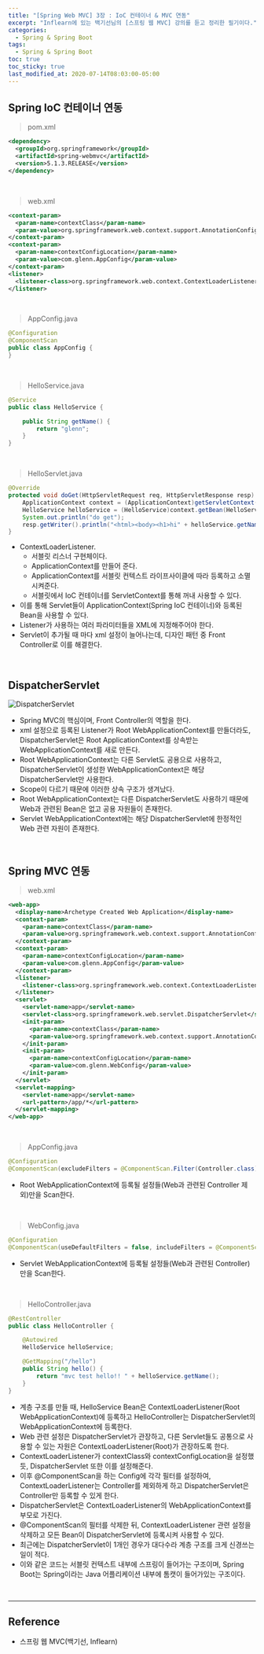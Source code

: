 ```yaml
---
title: "[Spring Web MVC] 3장 : IoC 컨테이너 & MVC 연동"
excerpt: "Inflearn에 있는 백기선님의 [스프링 웹 MVC] 강의를 듣고 정리한 필기이다."
categories:
  - Spring & Spring Boot
tags:
  - Spring & Spring Boot
toc: true
toc_sticky: true
last_modified_at: 2020-07-14T08:03:00-05:00
---
```


## Spring IoC 컨테이너 연동

> pom.xml

```xml
<dependency>
  <groupId>org.springframework</groupId>
  <artifactId>spring-webmvc</artifactId>
  <version>5.1.3.RELEASE</version>
</dependency>
```

<br>

> web.xml

```xml
<context-param>
  <param-name>contextClass</param-name>
  <param-value>org.springframework.web.context.support.AnnotationConfigWebApplicationContext</param-value>
</context-param>
<context-param>
  <param-name>contextConfigLocation</param-name>
  <param-value>com.glenn.AppConfig</param-value>
</context-param>
<listener>
  <listener-class>org.springframework.web.context.ContextLoaderListener</listener-class>
</listener>
```

<br>

> AppConfig.java

```java
@Configuration
@ComponentScan
public class AppConfig {
}
```

<br>

> HelloService.java

```java
@Service
public class HelloService {

    public String getName() {
        return "glenn";
    }
}
```

<br>

> HelloServlet.java

```java
@Override
protected void doGet(HttpServletRequest req, HttpServletResponse resp) throws ServletException, IOException {
    ApplicationContext context = (ApplicationContext)getServletContext().getAttribute(WebApplicationContext.ROOT_WEB_APPLICATION_CONTEXT_ATTRIBUTE);
    HelloService helloService = (HelloService)context.getBean(HelloService.class);
    System.out.println("do get");
    resp.getWriter().println("<html><body><h1>hi" + helloService.getName() + "</h1></body></html>");
}
```

* ContextLoaderListener.
	* 서블릿 리스너 구현체이다.
	* ApplicationContext를 만들어 준다.
	* ApplicationContext를 서블릿 컨텍스트 라이프사이클에 따라 등록하고 소멸시켜준다.
	* 서블릿에서 IoC 컨테이너를 ServletContext를 통해 꺼내 사용할 수 있다.
* 이를 통해 Servlet들이 ApplicationContext(Spring IoC 컨테이너)와 등록된 Bean을 사용할 수 있다.
* Listener가 사용하는 여러 파라미터들을 XML에 지정해주어야 한다.
* Servlet이 추가될 때 마다 xml 설정이 늘어나는데, 디자인 패턴 중 Front Controller로 이를 해결한다.

<br>

## DispatcherServlet

![DispatcherServlet](https://user-images.githubusercontent.com/56240505/80301210-bb698b80-87dd-11ea-9809-f4d9f2dd3fb9.png)

* Spring MVC의 핵심이며, Front Controller의 역할을 한다.
* xml 설정으로 등록된 Listener가 Root WebApplicationContext를 만들더라도, DispatcherServlet은 Root ApplicationContext를 상속받는 WebApplicationContext를 새로 만든다.
* Root WebApplicationContext는 다른 Servlet도 공용으로 사용하고, DispatcherServlet이 생성한 WebApplicationContext은 해당 DispatcherServlet만 사용한다.
* Scope이 다르기 때문에 이러한 상속 구조가 생겨났다.
* Root WebApplicationContext는 다른 DispatcherServlet도 사용하기 때문에 Web과 관련된 Bean은 없고 공용 자원들이 존재한다.
* Servlet WebApplicationContext에는 해당 DispatcherServlet에 한정적인 Web 관련 자원이 존재한다.

<br>

## Spring MVC 연동

> web.xml

```xml
<web-app>
  <display-name>Archetype Created Web Application</display-name>
  <context-param>
    <param-name>contextClass</param-name>
    <param-value>org.springframework.web.context.support.AnnotationConfigWebApplicationContext</param-value>
  </context-param>
  <context-param>
    <param-name>contextConfigLocation</param-name>
    <param-value>com.glenn.AppConfig</param-value>
  </context-param>  
  <listener>
    <listener-class>org.springframework.web.context.ContextLoaderListener</listener-class>
  </listener>
  <servlet>
    <servlet-name>app</servlet-name>
    <servlet-class>org.springframework.web.servlet.DispatcherServlet</servlet-class>
    <init-param>
      <param-name>contextClass</param-name>
      <param-value>org.springframework.web.context.support.AnnotationConfigWebApplicationContext</param-value>
    </init-param>
    <init-param>
      <param-name>contextConfigLocation</param-name>
      <param-value>com.glenn.WebConfig</param-value>
    </init-param>
  </servlet>
  <servlet-mapping>
    <servlet-name>app</servlet-name>
    <url-pattern>/app/*</url-pattern>
  </servlet-mapping>
</web-app>
```

<br>

> AppConfig.java

```java
@Configuration
@ComponentScan(excludeFilters = @ComponentScan.Filter(Controller.class))
```

* Root WebApplicationContext에 등록될 설정들(Web과 관련된 Controller 제외)만을 Scan한다.

<br>

> WebConfig.java

```java
@Configuration
@ComponentScan(useDefaultFilters = false, includeFilters = @ComponentScan.Filter(Controller.class))
```

* Servlet WebApplicationContext에 등록될 설정들(Web과 관련된 Controller)만을 Scan한다.

<br>

> HelloController.java

```java
@RestController
public class HelloController {

    @Autowired
    HelloService helloService;

    @GetMapping("/hello")
    public String hello() {
        return "mvc test hello!! " + helloService.getName();
    }
}
```

* 계층 구조를 만들 때, HelloService Bean은 ContextLoaderListener(Root WebApplicationContext)에 등록하고 HelloController는 DispatcherServlet의 WebApplicationContext에 등록한다.
* Web 관련 설정은 DispatcherServlet가 관장하고, 다른 Servlet들도 공통으로 사용할 수 있는 자원은 ContextLoaderListener(Root)가 관장하도록 한다.
* ContextLoaderListener가 contextClass와 contextConfigLocation을 설정했듯, DispatcherServlet 또한 이를 설정해준다.
* 이후 @ComponentScan을 하는 Config에 각각 필터를 설정하여, ContextLoaderListener는 Controller를 제외하게 하고 DispatcherServlet은 Controller만 등록할 수 있게 한다.
* DispatcherServlet은 ContextLoaderListener의 WebApplicationContext를 부모로 가진다.
* @ComponentScan의 필터를 삭제한 뒤, ContextLoaderListener 관련 설정을 삭제하고 모든 Bean이 DispatcherServlet에 등록시켜 사용할 수 있다.
* 최근에는 DispatcherServlet이 1개인 경우가 대다수라 계층 구조를 크게 신경쓰는 일이 적다.
* 이와 같은 코드는 서블릿 컨텍스트 내부에 스프링이 들어가는 구조이며, Spring Boot는 Spring이라는 Java 어플리케이션 내부에 톰캣이 들어가있는 구조이다.

<br>

---

## Reference

*	스프링 웹 MVC(백기선, Inflearn)
